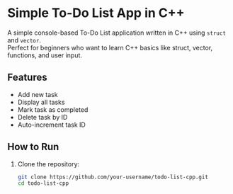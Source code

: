 # Simple To-Do List App in C++

A simple console-based To-Do List application written in C++ using `struct` and `vector`.  
Perfect for beginners who want to learn C++ basics like struct, vector, functions, and user input.

## Features

- Add new task
- Display all tasks
- Mark task as completed
- Delete task by ID
- Auto-increment task ID

## How to Run

1. Clone the repository:
   ```bash
   git clone https://github.com/your-username/todo-list-cpp.git
   cd todo-list-cpp

